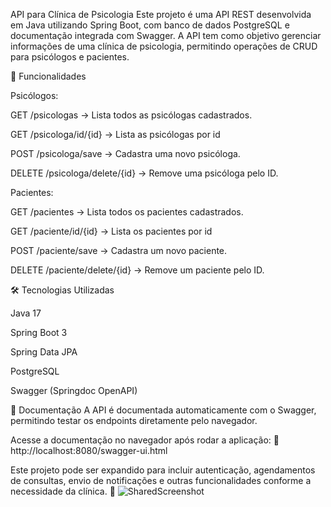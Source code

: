 API para Clínica de Psicologia
Este projeto é uma API REST desenvolvida em Java utilizando Spring Boot, com banco de dados PostgreSQL e documentação integrada com Swagger. A API tem como objetivo gerenciar informações de uma clínica de psicologia, permitindo operações de CRUD para psicólogos e pacientes.

🔹 Funcionalidades

Psicólogos:

GET /psicologas → Lista todos as psicólogas cadastrados.

GET /psicologa/id/{id} → Lista as psicólogas por id

POST /psicologa/save → Cadastra uma novo psicóloga.

DELETE /psicologa/delete/{id} → Remove uma psicóloga pelo ID.

Pacientes:

GET /pacientes → Lista todos os pacientes cadastrados.

GET /paciente/id/{id} → Lista os pacientes por id

POST /paciente/save → Cadastra um novo paciente.

DELETE /paciente/delete/{id} → Remove um paciente pelo ID.

🛠 Tecnologias Utilizadas

Java 17

Spring Boot 3

Spring Data JPA

PostgreSQL

Swagger (Springdoc OpenAPI)

📄 Documentação
A API é documentada automaticamente com o Swagger, permitindo testar os endpoints diretamente pelo navegador.

Acesse a documentação no navegador após rodar a aplicação:
🔗 http://localhost:8080/swagger-ui.html

Este projeto pode ser expandido para incluir autenticação, agendamentos de consultas, envio de notificações e outras funcionalidades conforme a necessidade da clínica. 🚀
![SharedScreenshot](https://github.com/user-attachments/assets/9a1810ff-8124-4783-8567-1b524eb65d9d)


